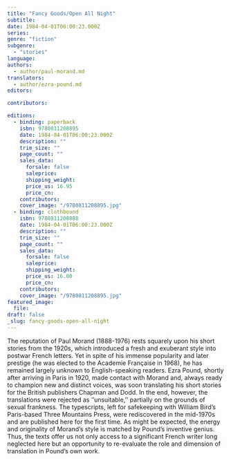 ```yaml
---
title: "Fancy Goods/Open All Night"
subtitle:
date: 1984-04-01T06:00:23.000Z
series:
genre: "fiction"
subgenre:
  - "stories"
language:
authors:
  - author/paul-morand.md
translators:
  - author/ezra-pound.md
editors:

contributors:

editions:
  - binding: paperback
    isbn: 9780811208895
    date: 1984-04-01T06:00:23.000Z
    description: ""
    trim_size: ""
    page_count: ""
    sales_data:
      forsale: false
      saleprice:
      shipping_weight:
      price_us: 16.95
      price_cn:
    contributors:
    cover_image: "/9780811208895.jpg"
  - binding: clothbound
    isbn: 9780811208888
    date: 1984-04-01T06:00:23.000Z
    description: ""
    trim_size: ""
    page_count: ""
    sales_data:
      forsale: false
      saleprice:
      shipping_weight:
      price_us: 16.00
      price_cn:
    contributors:
    cover_image: "/9780811208895.jpg"
featured_image:
  file:
draft: false
_slug: fancy-goods-open-all-night
---
```


The reputation of Paul Morand (1888-1976) rests squarely upon his short stories from the 1920s, which introduced a fresh and exuberant style into postwar French letters. Yet in spite of his immense popularity and later prestige (he was elected to the Academie Française in 1968), he has remained largely unknown to English-speaking readers. Ezra Pound, shortly after arriving in Paris in 1920, made contact with Morand and, always ready to champion new and distinct voices, was soon translating his short stories for the British publishers Chapman and Dodd. In the end, however, the translations were rejected as ’’unsuitable,’’ partially on the grounds of sexual frankness. The typescripts, left for safekeeping with William Bird’s Paris-based Three Mountains Press, were rediscovered in the mid-1970s and are published here for the first time. As might be expected, the energy and originality of Morand’s style is matched by Pound’s inventive genius. Thus, the texts offer us not only access to a significant French writer long neglected here but an opportunity to re-evaluate the role and dimension of translation in Pound’s own work.
